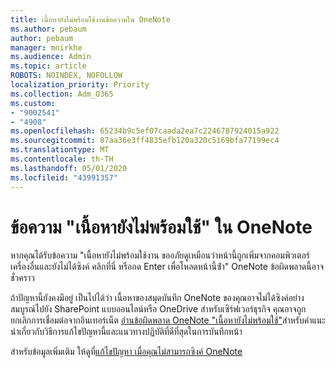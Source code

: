 ```yaml
---
title: เนื้อหายังไม่พร้อมใช้งานข้อความใน OneNote
ms.author: pebaum
author: pebaum
manager: mnirkhe
ms.audience: Admin
ms.topic: article
ROBOTS: NOINDEX, NOFOLLOW
localization_priority: Priority
ms.collection: Adm_O365
ms.custom:
- "9002541"
- "4908"
ms.openlocfilehash: 65234b9c5ef07caada2ea7c2246787924015a922
ms.sourcegitcommit: 87aa36e3ff4835efb120a320c5169bfa77199ec4
ms.translationtype: MT
ms.contentlocale: th-TH
ms.lasthandoff: 05/01/2020
ms.locfileid: "43991357"
---
```

# <a name="content-not-yet-available-message-in-onenote"></a>ข้อความ "เนื้อหายังไม่พร้อมใช้" ใน OneNote

หากคุณได้รับข้อความ "เนื้อหายังไม่พร้อมใช้งาน ขออภัยดูเหมือนว่าหน้านี้ถูกเพิ่มจากคอมพิวเตอร์เครื่องอื่นและยังไม่ได้ซิงค์ คลิกที่นี่ หรือกด Enter เพื่อโหลดหน้านี้ซ้ํา" OneNote ข้อผิดพลาดนี้อาจชั่วคราว

ถ้าปัญหานี้ยังคงมีอยู่ เป็นไปได้ว่า เนื้อหาของสมุดบันทึก OneNote ของคุณอาจไม่ได้ซิงค์อย่างสมบูรณ์ไปยัง SharePoint แบบออนไลน์หรือ OneDrive สําหรับเซิร์ฟเวอร์ธุรกิจ คุณอาจถูกยกเลิกการเชื่อมต่อจากอินเทอร์เน็ต [อ่านข้อผิดพลาด OneNote "เนื้อหายังไม่พร้อมใช้"](https://docs.microsoft.com/office/troubleshoot/onenote/onenote-error-content-not-yet-available)สําหรับคําแนะนําเกี่ยวกับวิธีการแก้ไขปัญหานี้และแนวทางปฏิบัติที่ดีที่สุดในการบันทึกหน้า

สําหรับข้อมูลเพิ่มเติม ให้ดูที่[แก้ไขปัญหา เมื่อคุณไม่สามารถซิงค์ OneNote](https://support.office.com/article/Fix-issues-when-you-can-t-sync-OneNote-299495ef-66d1-448f-90c1-b785a6968d45)
